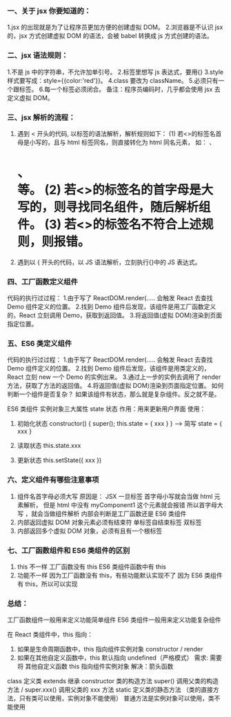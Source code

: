 ### 一、关于 jsx 你要知道的：

1.jsx 的出现就是为了让程序员更加方便的创建虚拟 DOM。 2.浏览器是不认识 jsx 的，jsx 方式创建虚拟 DOM 的语法，会被 babel 转换成 js 方式创建的语法。

### 二、jsx 语法规则：

1.不是 js 中的字符串，不允许加单引号。 2.标签里想写 js 表达式，要用{}
3.style 样式要写成：style={{color:'red'}}。
4.class 要改为 className。 5.必须只有一个跟标签。 6.每一个标签必须闭合。
备注：程序员编码时，几乎都会使用 jsx 去定义虚拟 DOM。

### 三、jsx 解析的流程：

1. 遇到 < 开头的代码, 以标签的语法解析，解析规则如下：
   (1) 若<>的标签名首母是小写的，且与 html 标签同名，则直接转化为 html 同名元素，
   如：<span> 、<h1> 、<div>等。
   (2) 若<>的标签名的首字母是大写的，则寻找同名组件，随后解析组件。
   (3) 若<>的标签名不符合上述规则，则报错。
2. 遇到以 { 开头的代码，以 JS 语法解析，立刻执行{}中的 JS 表达式。

### 四、工厂函数定义组件

代码的执行过过程： 1.由于写了 ReactDOM.render(<Demo/>..... 会触发 React 去查找 Demo 组件定义的位置。 2.找到 Demo 组件后发现，该组件是用工厂函数定义的，React 立刻调用 Demo，获取到返回值。 3.将返回值(虚拟 DOM)渲染到页面指定位置。

### 五、ES6 类定义组件

代码的执行过过程： 1.由于写了 ReactDOM.render(<Demo/>..... 会触发 React 去查找 Demo 组件定义的位置。 2.找到 Demo 组件后发现，该组件是用类定义的，React 立刻 new 一个 Demo 的实例出来。 3.通过上一步的实例去调用了 render 方法，获取了方法的返回值。 4.将返回值(虚拟 DOM)渲染到页面指定位置。
如何判断一个组件是否复杂？
如果该组件有状态，那么就是复杂组件。反之就不是。

ES6 类组件 实例对象三大属性 state 状态
作用：用来更新用户界面
使用：

1. 初始化状态
   constructor() {
   super();
   this.state = { xxx }
   }
   --> 简写
   state = {
   xxx
   }

2. 读取状态
   this.state.xxx
3. 更新状态
   this.setState({ xxx })

### 六、定义组件有哪些注意事项

1.  组件名首字母必须大写
    原因是：
    JSX 一旦标签 <myComponent1 /> 首字母小写就会当做 html 元素解析，
    但是 html 中没有 myComponent1 这个元素就会报错
    所以首字母大写 <MyComponent1 />，就会当做组件解析
    内部会判断是工厂函数还是 ES6 类组件
2.  内部返回虚拟 DOM 对象元素必须有结束符
    单标签自结束标签
    双标签
3.  内部返回多个虚拟 DOM 对象，必须有且有一个根标签

### 七、工厂函数组件和 ES6 类组件的区别

1.  this 不一样
    工厂函数没有 this
    ES6 类组件函数中有 this
2.  功能不一样
    因为工厂函数没有 this，有些功能默认实现不了
    因为 ES6 类组件有 this，所以可以实现

### 总结：

工厂函数组件一般用来定义功能简单组件
ES6 类组件一般用来定义功能复杂组件

在 React 类组件中，this 指向：

1. 如果是生命周期函数中，this 指向组件实例对象 constructor / render
2. 如果在其他自定义函数中，this 默认指向 undefined（严格模式）
   需求: 需要将 其他自定义函数 this 指向组件实例对象
   解决：箭头函数

class 定义类
extends 继承
constructor 类的构造方法
super() 调用父类的构造方法 / super.xxx() 调用父类的 xxx 方法
static 定义类的静态方法
（类的直接方法，只有类可以使用，实例对象不能使用）
普通方法是实例对象可以使用，类不能使用
